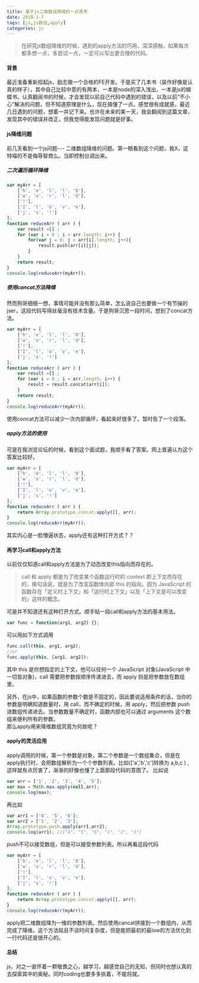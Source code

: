 ```yaml
---
title: 基于js二维数组降维的一点思考
date: 2018-1-7 
tags: [js,js数组,apply]
categories: js
---
```


> 在研究js数组降维的时候，遇到的apply方法的巧用，深深感触，如果每次都多想一点，多尝试一点，一定可以写出更合理的代码。

<!-- more -->

#### 背景
最近准备重新拾起js，励志做一个合格的FE开发。于是买了几本书（装作好像是认真的样子），其中自己比较中意的有两本，一本是node的深入浅出，一本是js的蝴蝶书。认真翻阅书的时候，才会发现以前自己代码中遇到的错误，以及以前“不小心”解决的问题，但不知道原理是什么，现在搞懂了一点。感觉很有成就感，最近几日遇到的问题，想着一并记下来。也许在未来的某一天，我会翻阅到这篇文章，发现其中的错误并改正，但我觉得能发现问题就是好事。<br>

#### js降维问题
前几天看到一个js问题--- 二维数组降维的问题。第一眼看到这个问题，我X，这特喵的不是侮辱智商么。当即控制台调出来。
##### 二次遍历循环降维

```js
var myArr = [
    ['h', 'e', 'l', 'l', '0'],
    ['w', 'o', 'r', 'l', 'd'],
    ['!'],
    ['I', 'l', 'o', 'v', 'e'],
    ['j', 's', '!']
];
function reduceArr ( arr ) {
    var result =[] ;
    for (var i = 0 ; i < arr.length; i++) {
        for(var j = 0; j < arr[i].length; j++){
            result.push(arr[i][j]);
        }
    }
    return result;
}
console.log(reduceArr(myArr)); 
```
##### 使用cancat方法降维
然而狗哥细细一想，事情可能并没有那么简单，怎么说自己也要做一个有节操的jser，这段代码写得丝毫没有技术含量。于是狗哥沉思一段时间，想到了concat方法。
```js
var myArr = [
    ['h', 'e', 'l', 'l', '0'],
    ['w', 'o', 'r', 'l', 'd'],
    ['!'],
    ['I', 'l', 'o', 'v', 'e'],
    ['j', 's', '!']
];
function reduceArr ( arr ) {
    var result =[] ;
    for (var i = 0 ; i < arr.length; i++) {
        result = result.concat(arr[i]);
    }
    return result;
}
console.log(reduceArr(myArr)); 
```
使用concat方法可以减少一次内部循环，看起来好很多了。暂时告了一个段落。
##### apply方法的使用
可是在我浏览论坛的时候，看到这个面试题，我顺手看了答案。网上普遍认为这个答案比较好。
```js
var myArr = [
    ['h', 'e', 'l', 'l', '0'],
    ['w', 'o', 'r', 'l', 'd'],
    ['!'],
    ['I', 'l', 'o', 'v', 'e'],
    ['j', 's', '!']
];
function reduceArr ( arr ) {
    return Array.prototype.concat.apply([], arr);
}
console.log(reduceArr(myArr)); 
```
其实内心是一脸懵逼状态，apply还有这种打开方式？？<br>
#### 再学习call和apply方法
以前仅仅知道call和apply方法是为了动态改变this指向而存在的。
>call 和 apply 都是为了改变某个函数运行时的 context 即上下文而存在的，换句话说，就是为了改变函数体内部 this 的指向。因为 JavaScript 的函数存在「定义时上下文」和「运行时上下文」以及「上下文是可以改变的」这样的概念。

可是并不知道还有这种打开方式。顺手贴一段call和apply方法的基本用法。

```js
var func = function(arg1, arg2) {};
```
可以用如下方式调用

```js
func.call(this, arg1, arg2);
//or
func.apply(this, [arg1, arg2]);
```
其中 this 是你想指定的上下文，他可以任何一个 JavaScript 对象(JavaScript 中一切皆对象)，call 需要把参数按顺序传递进去，而 apply 则是把参数放在数组里。

另外，在js中，如果函数的参数个数是不固定的，因此要说适用条件的话，当你的参数是明确知道数量时，用 call，而不确定的时候，用 apply，然后把参数 push 进数组传递进去。当参数数量不确定时，函数内部也可以通过 arguments 这个数组来便利所有的参数。<br>
那么apply用来降维数组究竟为何故呢？
#### apply的灵活应用
apply调用的时候，第一个参数是对象，第二个参数是一个数组集合，但是在apply执行时，会把数组解析为一个个参数列表。比如(['a','b','c']转换为 a,b,c ) ,这样就有点厉害了，渐渐的好像也懂了上面那段代码的意图了。
比如说

```js
var arr = ['1', '2', '3', '4', '5'];
var max = Math.max.apply(null,arr);
console.log(max);
``` 
再比如

```js
var arr1 = ['4', '5', '6'];
var arr2 = ['1', '2', '3'];
Array.prototype.push.apply(arr1,arr2);   
console.log(arr1); //["4", "5", "6", "1", "2", "3"]
```
push不可以接受数组，但是可以接受参数列表。所以再看这段代码
```js
var myArr = [
    ['h', 'e', 'l', 'l', '0'],
    ['w', 'o', 'r', 'l', 'd'],
    ['!'],
    ['I', 'l', 'o', 'v', 'e'],
    ['j', 's', '!']
];
function reduceArr ( arr ) {
    return Array.prototype.concat.apply([], arr);
}
console.log(reduceArr(myArr)); 
```
apply把二维数组降为一维的参数列表。然后使用cancat拼接到一个数组内，从而完成了降维。这个方法姑且不谈时间复杂度，但是能把最初的最low的方法优化到一行代码还是很开心的。
#### 总结
js，对之一直怀着一颗敬畏之心，越学习，越感觉自己的无知，但同时也想认真的去探索其中的奥秘。同时coding也要多多执着，不能将就。

